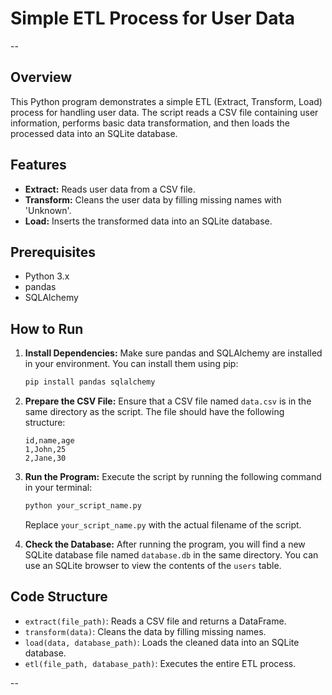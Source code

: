 # Simple ETL Process for User Data
--
## Overview

This Python program demonstrates a simple ETL (Extract, Transform, Load) process for handling user data. The script reads a CSV file containing user information, performs basic data transformation, and then loads the processed data into an SQLite database.

## Features

- **Extract:** Reads user data from a CSV file.
- **Transform:** Cleans the user data by filling missing names with 'Unknown'.
- **Load:** Inserts the transformed data into an SQLite database.

## Prerequisites

- Python 3.x
- pandas
- SQLAlchemy

## How to Run

1. **Install Dependencies:** Make sure pandas and SQLAlchemy are installed in your environment. You can install them using pip:

   ```bash
   pip install pandas sqlalchemy
   ```

2. **Prepare the CSV File:** Ensure that a CSV file named `data.csv` is in the same directory as the script. The file should have the following structure:

   ```csv
   id,name,age
   1,John,25
   2,Jane,30
   ```

3. **Run the Program:** Execute the script by running the following command in your terminal:

   ```bash
   python your_script_name.py
   ```

   Replace `your_script_name.py` with the actual filename of the script.

4. **Check the Database:** After running the program, you will find a new SQLite database file named `database.db` in the same directory. You can use an SQLite browser to view the contents of the `users` table.

## Code Structure

- `extract(file_path)`: Reads a CSV file and returns a DataFrame.
- `transform(data)`: Cleans the data by filling missing names.
- `load(data, database_path)`: Loads the cleaned data into an SQLite database.
- `etl(file_path, database_path)`: Executes the entire ETL process.

--
